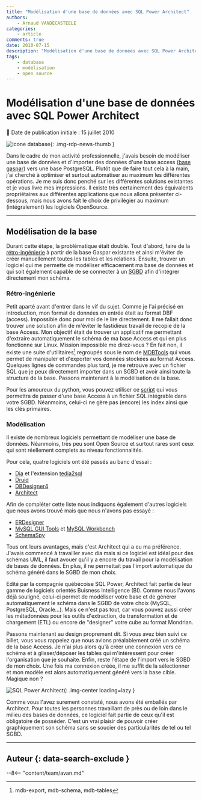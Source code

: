 ```yaml
---
title: "Modélisation d'une base de données avec SQL Power Architect"
authors:
    - Arnaud VANDECASTEELE
categories:
    - article
comments: true
date: 2010-07-15
description: "Modélisation d'une base de données avec SQL Power Architect"
tags:
    - database
    - modélisation
    - open source
---
```


# Modélisation d'une base de données avec SQL Power Architect

:calendar: Date de publication initiale : 15 juillet 2010

![icone database](https://cdn.geotribu.fr/img/logos-icones/programmation/database.png "icone database"){: .img-rdp-news-thumb }

Dans le cadre de mon activité professionnelle, j'avais besoin de modéliser une base de données et d'importer des données d'une base access ([base gaspar](http://macommune.prim.net/gaspar/)) vers une base PostgreSQL. Plutôt que de faire tout cela à la main, j'ai cherché à optimiser et surtout automatiser au maximum les différentes opérations. Je me suis donc penché sur les différentes solutions existantes et je vous livre mes impressions. Il existe très certainement des équivalents propriétaires aux différentes applications que nous allons présenter ci-dessous, mais nous avons fait le choix de privilégier au maximum (intégralement) les logiciels OpenSource.

----

## Modélisation de la base

Durant cette étape, la problématique était double. Tout d'abord, faire de la [rétro-ingénierie](https://fr.wikipedia.org/wiki/R%C3%A9tro-ing%C3%A9nierie) à partir de la base Gaspar existante et ainsi m'éviter de créer manuellement toutes les tables et les relations. Ensuite, trouver un logiciel qui me permette de modéliser efficacement ma base de données et qui soit également capable de se connecter à un [SGBD](https://fr.wikipedia.org/wiki/Syst%C3%A8me_de_gestion_de_base_de_donn%C3%A9es) afin d'intégrer directement mon schéma.

### Rétro-ingénierie

Petit aparté avant d'entrer dans le vif du sujet. Comme je l'ai précisé en introduction, mon format de données en entrée était au format DBF (access). Impossible donc pour moi de le lire directement. Il me fallait donc trouver une solution afin de m'éviter le fastidieux travail de recopie de la base Access. Mon objectif était de trouver un applicatif me permettant d'extraire automatiquement le schéma de ma base Access et qui en plus fonctionne sur Linux. Mission impossible me direz-vous ? En fait non, il existe une suite d'utilitaires[^1] regroupés sous le nom de [MDBTools](http://sourceforge.net/projects/mdbtools/) qui vous permet de manipuler et d'exporter vos données stockées au format Access. Quelques lignes de commandes plus tard, je me retrouve avec un fichier SQL que je peux directement importer dans un SGBD et avoir ainsi toute la structure de la base. Passons maintenant à la modélisation de la base.

Pour les amoureux du python, vous pouvez utiliser ce [script](http://code.activestate.com/recipes/52267-reverse-engineer-ms-accessjet-databases/) qui vous permettra de passer d'une base Access à un fichier SQL intégrable dans votre SGBD. Néanmoins, celui-ci ne gère pas (encore) les index ainsi que les clés primaires.

### Modélisation

Il existe de nombreux logiciels permettant de modéliser une base de données. Néanmoins, très peu sont Open Source et surtout rares sont ceux qui sont réellement complets au niveau fonctionnalités.

Pour cela, quatre logiciels ont été passés au banc d'essai :

- [Dia](http://projects.gnome.org/dia/) et l'extension [tedia2sql](http://tedia2sql.tigris.org/)
- [Druid](http://druid.sourceforge.net/)
- [DBDesigner4](http://www.fabforce.net/dbdesigner4/index.php)
- [Architect](http://www.sqlpower.ca/page/architect)

Afin de compléter cette liste nous indiquons également d'autres logiciels que nous avons trouvé mais que nous n'avons pas essayé :

- [ERDesigner](http://mogwai.sourceforge.net/?Welcome:ERDesigner_NG)
- [MySQL GUI Tools](http://dev.mysql.com/downloads/gui-tools/5.0.html) et [MySQL Workbench](http://dev.mysql.com/downloads/workbench/)
- [SchemaSpy](http://schemaspy.sourceforge.net/)

Tous ont leurs avantages, mais c'est Architect qui a eu ma préférence. J'avais commencé à travailler avec dia mais si ce logiciel est idéal pour des schémas UML, il faut avouer qu'il y a encore du travail pour la modélisation de bases de données. En plus, il ne permettait pas l'import automatique du schéma généré dans le SGBD de mon choix.

Edité par la compagnie québécoise SQL Power, Architect fait partie de leur gamme de logiciels orientés Buisness Intelligence (BI). Comme nous l'avons déjà souligné, celui-ci permet de modéliser votre base et de générer automatiquement le schéma dans le SGBD de votre choix (MySQL, PostgreSQL, Oracle...). Mais ce n'est pas tout, car vous pouvez aussi créer les métadonnées pour les outils d'extraction, de transformation et de chargement (ETL) ou encore de "designer" votre cube au format Mondrian.

Passons maintenant au design proprement dit. Si vous avez bien suivi ce billet, vous vous rappelez que nous avions préalablement créé un schéma de la base Access. Je n'ai plus alors qu'à créer une connexion vers ce schéma et à glisser/déposer les tables qui m'intéressent pour créer l'organisation que je souhaite. Enfin, reste l'étape de l'import vers le SGBD de mon choix. Une fois ma connexion créée, il me suffit de la sélectionner et mon modèle est alors automatiquement généré vers la base cible. Magique non ?

![SQL Power Architect](https://cdn.geotribu.fr/img/articles-blog-rdp/articles/2010/power_architect.png "SQL Power Architect"){: .img-center loading=lazy }

Comme vous l'avez surement constaté, nous avons été emballés par Architect. Pour toutes les personnes travaillant de près ou de loin dans le milieu des bases de données, ce logiciel fait partie de ceux qu'il est obligatoire de posséder. C'est un vrai plaisir de pouvoir créer graphiquement son schéma sans se soucier des particularités de tel ou tel SGBD.

[^1]: mdb-export, mdb-schema, mdb-tables

----

## Auteur {: data-search-exclude }

--8<-- "content/team/avan.md"
